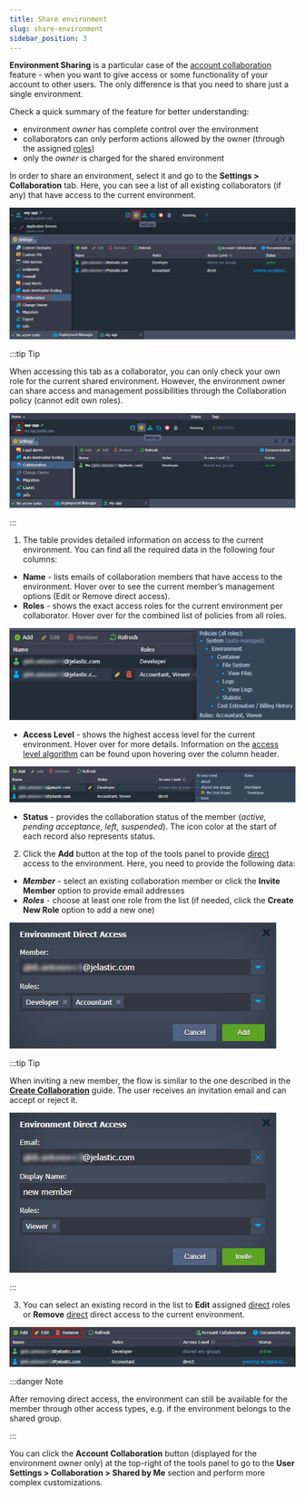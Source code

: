 ```yaml
---
title: Share environment
slug: share-environment
sidebar_position: 3
---
```


**Environment Sharing** is a particular case of the [account collaboration](/docs/account-and-pricing/accounts-collaboration/collaboration-overview) feature - when you want to give access or some functionality of your account to other users. The only difference is that you need to share just a single environment.

Check a quick summary of the feature for better understanding:

- environment _owner_ has complete control over the environment
- collaborators can only perform actions allowed by the owner (through the assigned [roles](/docs/account-and-pricing/accounts-collaboration/collaboration-roles-policies))
- only the _owner_ is charged for the shared environment

In order to share an environment, select it and go to the **Settings > Collaboration** tab. Here, you can see a list of all existing collaborators (if any) that have access to the current environment.

<div style={{
    display:'flex',
    justifyContent: 'center',
    margin: '0 0 1rem 0'
}}>

![Locale Dropdown](./img/ShareEnvironment1/01-environment-collaboration-settings.png)

</div>

:::tip Tip

When accessing this tab as a collaborator, you can only check your own role for the current shared environment. However, the environment owner can share access and management possibilities through the Collaboration policy (cannot edit own roles).

<div style={{
    display:'flex',
    justifyContent: 'center',
    margin: '0 0 1rem 0'
}}>

![Locale Dropdown](./img/ShareEnvironment1/02-shared-environment-collaboration-settings.png)

</div>

:::

1. The table provides detailed information on access to the current environment. You can find all the required data in the following four columns:

- **Name** - lists emails of collaboration members that have access to the environment. Hover over to see the current member’s management options (Edit or Remove direct access).
- **Roles** - shows the exact access roles for the current environment per collaborator. Hover over for the combined list of policies from all roles.

<div style={{
    display:'flex',
    justifyContent: 'center',
    margin: '0 0 1rem 0'
}}>

![Locale Dropdown](./img/ShareEnvironment1/03-policies-for-all-roles.png)

</div>

- **Access Level** - shows the highest access level for the current environment. Hover over for more details. Information on the [access level algorithm](/docs/account-and-pricing/accounts-collaboration/collaboration-roles-policies#roles-assigning-algorithm) can be found upon hovering over the column header.

<div style={{
    display:'flex',
    justifyContent: 'center',
    margin: '0 0 1rem 0'
}}>

![Locale Dropdown](./img/ShareEnvironment1/04-collaboration-access-level.png)

</div>

- **Status** - provides the collaboration status of the member (_active, pending acceptance, left, suspended_). The icon color at the start of each record also represents status.

2. Click the **Add** button at the top of the tools panel to provide <u>direct</u> access to the environment. Here, you need to provide the following data:

- **_Member_** - select an existing collaboration member or click the **Invite Member** option to provide email addresses
- **_Roles_** - choose at least one role from the list (if needed, click the **Create New Role** option to add a new one)

<div style={{
    display:'flex',
    justifyContent: 'center',
    margin: '0 0 1rem 0'
}}>

![Locale Dropdown](./img/ShareEnvironment1/05-environment-direct-access-dialog.png)

</div>

:::tip Tip

When inviting a new member, the flow is similar to the one described in the **[Create Collaboration](/docs/account-and-pricing/accounts-collaboration/create-collaboration)** guide. The user receives an invitation email and can accept or reject it.

<div style={{
    display:'flex',
    justifyContent: 'center',
    margin: '0 0 1rem 0'
}}>

![Locale Dropdown](./img/ShareEnvironment1/06-direct-access-for-new-user.png)

</div>

:::

3. You can select an existing record in the list to **Edit** assigned <u>direct</u> roles or **Remove** <u>direct</u> direct access to the current environment.

<div style={{
    display:'flex',
    justifyContent: 'center',
    margin: '0 0 1rem 0'
}}>

![Locale Dropdown](./img/ShareEnvironment1/07-manage-direct-access.png)

</div>

:::danger Note

After removing direct access, the environment can still be available for the member through other access types, e.g. if the environment belongs to the shared group.

:::

You can click the **Account Collaboration** button (displayed for the environment owner only) at the top-right of the tools panel to go to the **User Settings > Collaboration > Shared by Me** section and perform more complex customizations.
